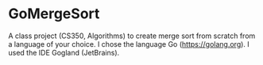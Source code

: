 # GoMergeSort
A class project (CS350, Algorithms) to create merge sort from scratch from a language of your choice. I chose the language Go (https://golang.org). I used the IDE Gogland (JetBrains).

